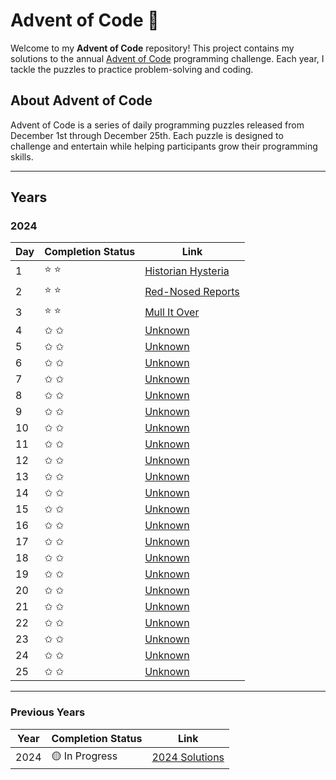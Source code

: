 # Advent of Code 🎄

Welcome to my **Advent of Code** repository! This project contains my solutions to the annual [Advent of Code](https://adventofcode.com) programming challenge. Each year, I tackle the puzzles to practice problem-solving and coding.

## About Advent of Code

Advent of Code is a series of daily programming puzzles released from December 1st through December 25th. Each puzzle is designed to challenge and entertain while helping participants grow their programming skills.

---

## Years

### 2024

| Day | Completion Status | Link                                    |
| --- | ----------------- | --------------------------------------- |
| 1   | ⭐️ ⭐️           | [Historian Hysteria](./2024/src/day-1/) |
| 2   | ⭐️ ⭐️           | [Red-Nosed Reports](./2024/src/day-2/)  |
| 3   | ⭐️ ⭐️           | [Mull It Over](./2024/src/day-3/)       |
| 4   | ✩ ✩               | [Unknown](./2024/src/day-4/)            |
| 5   | ✩ ✩               | [Unknown](./2024/src/day-5/)            |
| 6   | ✩ ✩               | [Unknown](./2024/src/day-6/)            |
| 7   | ✩ ✩               | [Unknown](./2024/src/day-7/)            |
| 8   | ✩ ✩               | [Unknown](./2024/src/day-8/)            |
| 9   | ✩ ✩               | [Unknown](./2024/src/day-9/)            |
| 10  | ✩ ✩               | [Unknown](./2024/src/day-10/)           |
| 11  | ✩ ✩               | [Unknown](./2024/src/day-11/)           |
| 12  | ✩ ✩               | [Unknown](./2024/src/day-12/)           |
| 13  | ✩ ✩               | [Unknown](./2024/src/day-13/)           |
| 14  | ✩ ✩               | [Unknown](./2024/src/day-14/)           |
| 15  | ✩ ✩               | [Unknown](./2024/src/day-15/)           |
| 16  | ✩ ✩               | [Unknown](./2024/src/day-16/)           |
| 17  | ✩ ✩               | [Unknown](./2024/src/day-17/)           |
| 18  | ✩ ✩               | [Unknown](./2024/src/day-18/)           |
| 19  | ✩ ✩               | [Unknown](./2024/src/day-19/)           |
| 20  | ✩ ✩               | [Unknown](./2024/src/day-20/)           |
| 21  | ✩ ✩               | [Unknown](./2024/src/day-21/)           |
| 22  | ✩ ✩               | [Unknown](./2024/src/day-22/)           |
| 23  | ✩ ✩               | [Unknown](./2024/src/day-23/)           |
| 24  | ✩ ✩               | [Unknown](./2024/src/day-24/)           |
| 25  | ✩ ✩               | [Unknown](./2024/src/day-25/)           |

---

### Previous Years

| Year | Completion Status | Link                      |
| ---- | ----------------- | ------------------------- |
| 2024 | 🟡 In Progress    | [2024 Solutions](./2024/) |
